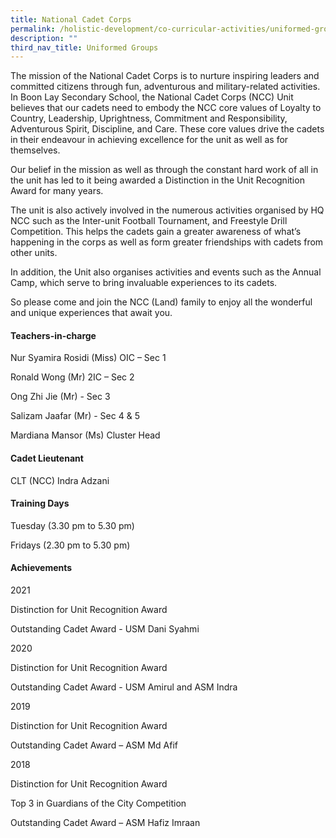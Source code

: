 ```yaml
---
title: National Cadet Corps
permalink: /holistic-development/co-curricular-activities/uniformed-groups/ncc/
description: ""
third_nav_title: Uniformed Groups
---
```

The mission of the National Cadet Corps is to nurture inspiring leaders and committed citizens through fun, adventurous and military-related activities. In Boon Lay Secondary School, the National Cadet Corps (NCC) Unit believes that our cadets need to embody the NCC core values of Loyalty to Country, Leadership, Uprightness, Commitment and Responsibility, Adventurous Spirit, Discipline, and Care. These core values drive the cadets in their endeavour in achieving excellence for the unit as well as for themselves.

Our belief in the mission as well as through the constant hard work of all in the unit has led to it being awarded a Distinction in the Unit Recognition Award for many years.

The unit is also actively involved in the numerous activities organised by HQ NCC such as the Inter-unit Football Tournament, and Freestyle Drill Competition. This helps the cadets gain a greater awareness of what’s happening in the corps as well as form greater friendships with cadets from other units.

In addition, the Unit also organises activities and events such as the Annual Camp, which serve to bring invaluable experiences to its cadets.

So please come and join the NCC (Land) family to enjoy all the wonderful and unique experiences that await you.

#### Teachers-in-charge

Nur Syamira Rosidi (Miss) OIC – Sec 1

Ronald Wong (Mr) 2IC – Sec 2

Ong Zhi Jie (Mr) - Sec 3

Salizam Jaafar (Mr) - Sec 4 & 5

Mardiana Mansor (Ms) Cluster Head

#### Cadet Lieutenant

CLT (NCC) Indra Adzani

#### Training Days

Tuesday (3.30 pm to 5.30 pm)

Fridays (2.30 pm to 5.30 pm)

#### Achievements

2021

Distinction for Unit Recognition Award

Outstanding Cadet Award - USM Dani Syahmi  

2020

Distinction for Unit Recognition Award

Outstanding Cadet Award - USM Amirul and ASM Indra

2019

Distinction for Unit Recognition Award

Outstanding Cadet Award – ASM Md Afif

2018

Distinction for Unit Recognition Award

Top 3 in Guardians of the City Competition

Outstanding Cadet Award – ASM Hafiz Imraan
